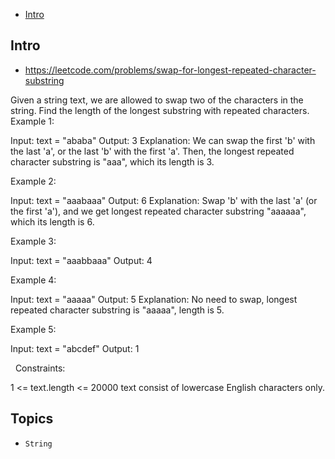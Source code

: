 - [Intro](#intro)

## Intro

- https://leetcode.com/problems/swap-for-longest-repeated-character-substring

Given a string text, we are allowed to swap two of the characters in the string. Find the length of the longest substring with repeated characters.
 
Example 1:

Input: text = "ababa"
Output: 3
Explanation: We can swap the first 'b' with the last 'a', or the last 'b' with the first 'a'. Then, the longest repeated character substring is "aaa", which its length is 3.

Example 2:

Input: text = "aaabaaa"
Output: 6
Explanation: Swap 'b' with the last 'a' (or the first 'a'), and we get longest repeated character substring "aaaaaa", which its length is 6.

Example 3:

Input: text = "aaabbaaa"
Output: 4

Example 4:

Input: text = "aaaaa"
Output: 5
Explanation: No need to swap, longest repeated character substring is "aaaaa", length is 5.

Example 5:

Input: text = "abcdef"
Output: 1

 
Constraints:

1 <= text.length <= 20000
text consist of lowercase English characters only.


## Topics

- `String`


